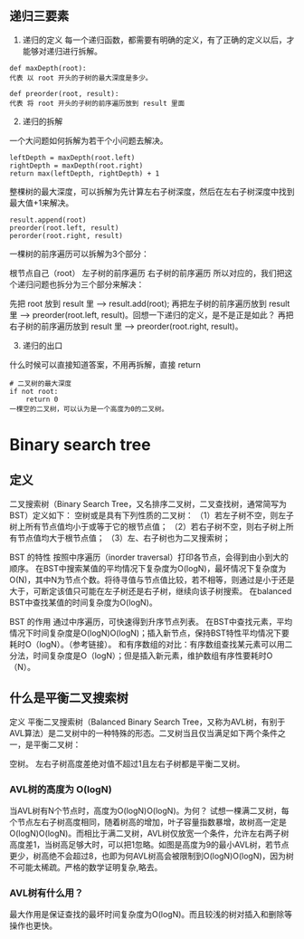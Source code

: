 ## 递归三要素

1. 递归的定义
每一个递归函数，都需要有明确的定义，有了正确的定义以后，才能够对递归进行拆解。

```
def maxDepth(root):
代表 以 root 开头的子树的最大深度是多少。

```
```buildoutcfg
def preorder(root, result):
代表 将 root 开头的子树的前序遍历放到 result 里面

```

2. 递归的拆解

一个大问题如何拆解为若干个小问题去解决。
```buildoutcfg
leftDepth = maxDepth(root.left)
rightDepth = maxDepth(root.right)
return max(leftDepth, rightDepth) + 1
```
整棵树的最大深度，可以拆解为先计算左右子树深度，然后在左右子树深度中找到最大值+1来解决。

```buildoutcfg
result.append(root)
preorder(root.left, result)
perorder(root.right, result)
```
一棵树的前序遍历可以拆解为3个部分：

根节点自己（root）
左子树的前序遍历
右子树的前序遍历
所以对应的，我们把这个递归问题也拆分为三个部分来解决：

先把 root 放到 result 里 --> result.add(root);
再把左子树的前序遍历放到 result 里 --> preorder(root.left, result)。回想一下递归的定义，是不是正是如此？
再把右子树的前序遍历放到 result 里 --> preorder(root.right, result)。

3. 递归的出口

什么时候可以直接知道答案，不用再拆解，直接 return
```buildoutcfg
# 二叉树的最大深度
if not root:
    return 0
一棵空的二叉树，可以认为是一个高度为0的二叉树。
```

# Binary search tree
## 定义
二叉搜索树（Binary Search Tree，又名排序二叉树，二叉查找树，通常简写为BST）定义如下：
空树或是具有下列性质的二叉树：
（1）若左子树不空，则左子树上所有节点值均小于或等于它的根节点值；
（2）若右子树不空，则右子树上所有节点值均大于根节点值；
（3）左、右子树也为二叉搜索树；

BST 的特性
按照中序遍历（inorder traversal）打印各节点，会得到由小到大的顺序。
在BST中搜索某值的平均情况下复杂度为O(logN)，最坏情况下复杂度为O(N)，其中N为节点个数。将待寻值与节点值比较，若不相等，则通过是小于还是大于，可断定该值只可能在左子树还是右子树，继续向该子树搜索。
在balanced BST中查找某值的时间复杂度为O(logN)。

BST 的作用
通过中序遍历，可快速得到升序节点列表。
在BST中查找元素，平均情况下时间复杂度是O(logN)O(logN)；插入新节点，保持BST特性平均情况下要耗时O（logN）。（参考链接）。
和有序数组的对比：有序数组查找某元素可以用二分法，时间复杂度是O（logN）；但是插入新元素，维护数组有序性要耗时O（N）。

## 什么是平衡二叉搜索树

定义
平衡二叉搜索树（Balanced Binary Search Tree，又称为AVL树，有别于AVL算法）是二叉树中的一种特殊的形态。二叉树当且仅当满足如下两个条件之一，是平衡二叉树：

空树。
左右子树高度差绝对值不超过1且左右子树都是平衡二叉树。

### AVL树的高度为 O(logN)

当AVL树有N个节点时，高度为O(logN)O(logN)。为何？
试想一棵满二叉树，每个节点左右子树高度相同，随着树高的增加，叶子容量指数暴增，故树高一定是O(logN)O(logN)。而相比于满二叉树，AVL树仅放宽一个条件，允许左右两子树高度差1，当树高足够大时，可以把1忽略。如图是高度为9的最小AVL树，若节点更少，树高绝不会超过8，也即为何AVL树高会被限制到O(logN)O(logN)，因为树不可能太稀疏。严格的数学证明复杂,略去。

### AVL树有什么用？
最大作用是保证查找的最坏时间复杂度为O(logN)。而且较浅的树对插入和删除等操作也更快。






